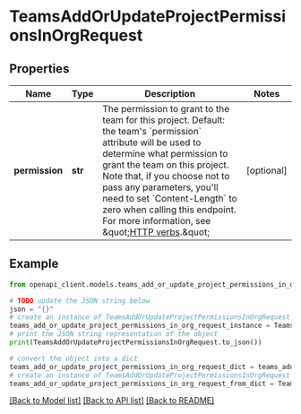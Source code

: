 # TeamsAddOrUpdateProjectPermissionsInOrgRequest


## Properties

Name | Type | Description | Notes
------------ | ------------- | ------------- | -------------
**permission** | **str** | The permission to grant to the team for this project. Default: the team&#39;s &#x60;permission&#x60; attribute will be used to determine what permission to grant the team on this project. Note that, if you choose not to pass any parameters, you&#39;ll need to set &#x60;Content-Length&#x60; to zero when calling this endpoint. For more information, see \&quot;[HTTP verbs](https://docs.github.com/enterprise-server@3.4/rest/overview/resources-in-the-rest-api#http-verbs).\&quot; | [optional] 

## Example

```python
from openapi_client.models.teams_add_or_update_project_permissions_in_org_request import TeamsAddOrUpdateProjectPermissionsInOrgRequest

# TODO update the JSON string below
json = "{}"
# create an instance of TeamsAddOrUpdateProjectPermissionsInOrgRequest from a JSON string
teams_add_or_update_project_permissions_in_org_request_instance = TeamsAddOrUpdateProjectPermissionsInOrgRequest.from_json(json)
# print the JSON string representation of the object
print(TeamsAddOrUpdateProjectPermissionsInOrgRequest.to_json())

# convert the object into a dict
teams_add_or_update_project_permissions_in_org_request_dict = teams_add_or_update_project_permissions_in_org_request_instance.to_dict()
# create an instance of TeamsAddOrUpdateProjectPermissionsInOrgRequest from a dict
teams_add_or_update_project_permissions_in_org_request_from_dict = TeamsAddOrUpdateProjectPermissionsInOrgRequest.from_dict(teams_add_or_update_project_permissions_in_org_request_dict)
```
[[Back to Model list]](../README.md#documentation-for-models) [[Back to API list]](../README.md#documentation-for-api-endpoints) [[Back to README]](../README.md)



